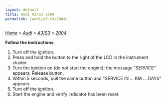 ```yaml
---
layout: default
title: Audi A3/S3 2004
permalink: /audi/a3-s3/2004/
---
```

[*Home*](/) > [*Audi*](/audi/) > [*A3/S3*](/audi/a3-s3/) > [*2004*](/audi/a3-s3/2004/)

**Follow the instructions**

1. Turn off the ignition.
2. Press and hold the button to the right of the LCD in the instrument cluster.
3. Turn the ignition on (do not start the engine); the message "SERVICE" appears. Release button.
4. Within 5 seconds, pull the same button and "SERVICE IN … KM … DAYS" appears.
5. Turn off the ignition.
6. Start the engine and verify indicator has been reset.